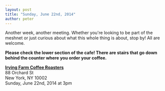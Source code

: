 ```yaml
---
layout: post
title: "Sunday, June 22nd, 2014"
author: peter
---
```


Another week, another meeting. Whether you're looking to be part of the meshnet or just curious about what this whole thing is about, stop by! All are welcome.

__Please check the lower section of the cafe! There are stairs that go down behind the counter where you order your coffee.__

__[Irving Farm Coffee Roasters](https://www.google.com/maps/place/Irving+Farm+Coffee+Roasters/@40.7179886,-73.9902479,17z/data=!3m1!4b1!4m2!3m1!1s0x89c259873f0067c1:0x5aede67045aa029f)__<br>
88 Orchard St<br>
New York, NY 10002<br>
Sunday, June 22nd, 2014 at 3pm
